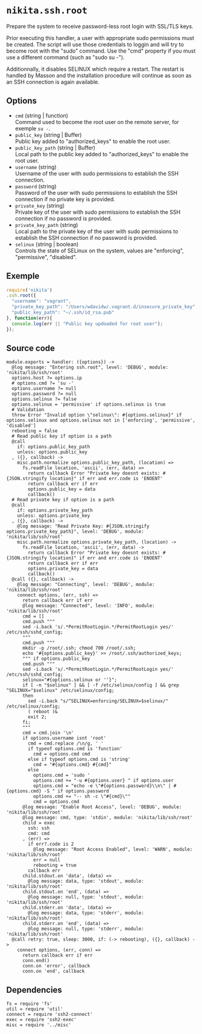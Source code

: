 
# `nikita.ssh.root`

Prepare the system to receive password-less root login with SSL/TLS keys.

Prior executing this handler, a user with appropriate sudo permissions must be 
created. The script will use those credentials
to loggin and will try to become root with the "sudo" command. Use the "cmd" 
property if you must use a different command (such as "sudo su -").

Additionnally, it disables SELINUX which require a restart. The restart is 
handled by Masson and the installation procedure will continue as soon as an 
SSH connection is again available.

## Options

* `cmd` (string | function)   
  Command used to become the root user on the remote server, for exemple 
  `su -`.
* `public_key` (string | Buffer)   
  Public key added to "authorized_keys" to enable the root user.
* `public_key_path` (string | Buffer)   
  Local path to the public key added to "authorized_keys" to enable the root 
  user.
* `username` (string)   
  Username of the user with sudo permissions to establish the SSH connection.
* `password` (string)   
  Password of the user with sudo permissions to establish the SSH connection 
  if no private key is provided.
* `private_key` (string)   
  Private key of the user with sudo permissions to establish the SSH 
  connection if no password is provided.
* `private_key_path` (string)   
  Local path to the private key of the user with sudo permissions to 
  establish the SSH connection if no password is provided.
* `selinux` (string | boolean)   
  Controls the state of SELinux on the system, values are "enforcing", 
  "permissive", "disabled".

## Exemple

```js
require('nikita')
.ssh.root({
  "username": "vagrant",
  "private_key_path": "/Users/wdavidw/.vagrant.d/insecure_private_key"
  "public_key_path": "~/.ssh/id_rsa.pub"
}, function(err){
  console.log(err || "Public key updoaded for root user");
});
```

## Source code

    module.exports = handler: ({options}) ->
      @log message: "Entering ssh.root", level: 'DEBUG', module: 'nikita/lib/ssh/root'
      options.host ?= options.ip
      # options.cmd ?= 'su -'
      options.username ?= null
      options.password ?= null
      options.selinux ?= false
      options.selinux = 'permissive' if options.selinux is true
      # Validation
      throw Error "Invalid option \"selinux\": #{options.selinux}" if options.selinux and options.selinux not in ['enforcing', 'permissive', 'disabled']
      rebooting = false
      # Read public key if option is a path
      @call
        if: options.public_key_path
        unless: options.public_key
      , ({}, callback) ->
        misc.path.normalize options.public_key_path, (location) =>
          fs.readFile location, 'ascii', (err, data) =>
            return callback Error "Private key doesnt exists: #{JSON.stringify location}" if err and err.code is 'ENOENT'
            return callback err if err
            options.public_key = data
            callback()
      # Read private key if option is a path
      @call
        if: options.private_key_path
        unless: options.private_key
      , ({}, callback) ->
        @log message: "Read Private Key: #{JSON.stringify options.private_key_path}", level: 'DEBUG', module: 'nikita/lib/ssh/root'
        misc.path.normalize options.private_key_path, (location) ->
          fs.readFile location, 'ascii', (err, data) ->
            return callback Error "Private key doesnt exists: #{JSON.stringify location}" if err and err.code is 'ENOENT'
            return callback err if err
            options.private_key = data
            callback()
      @call ({}, callback) ->
        @log message: "Connecting", level: 'DEBUG', module: 'nikita/lib/ssh/root'
        connect options, (err, ssh) =>
          return callback err if err
          @log message: "Connected", level: 'INFO', module: 'nikita/lib/ssh/root'
          cmd = []
          cmd.push """
          sed -i.back 's/.*PermitRootLogin.*/PermitRootLogin yes/' /etc/ssh/sshd_config;
          """
          cmd.push """
          mkdir -p /root/.ssh; chmod 700 /root/.ssh;
          echo '#{options.public_key}' >> /root/.ssh/authorized_keys;
          """ if options.public_key
          cmd.push """
          sed -i.back 's/.*PermitRootLogin.*/PermitRootLogin yes/' /etc/ssh/sshd_config;
          selinux="#{options.selinux or ''}";
          if [ -n "$selinux" ] && [ -f /etc/selinux/config ] && grep ^SELINUX="$selinux" /etc/selinux/config;
          then
            sed -i.back "s/^SELINUX=enforcing/SELINUX=$selinux/" /etc/selinux/config;
            ( reboot )&
            exit 2;
          fi;
          """
          cmd = cmd.join '\n'
          if options.username isnt 'root'
            cmd = cmd.replace /\n/g, ' '
            if typeof options.cmd is 'function'
              cmd = options.cmd cmd
            else if typeof options.cmd is 'string'
              cmd = "#{options.cmd} #{cmd}"
            else
              options.cmd = 'sudo '
              options.cmd += "-u #{options.user} " if options.user
              options.cmd = "echo -e \"#{options.password}\\n\" | #{options.cmd} -S " if options.password
              options.cmd += "-- sh -c \"#{cmd}\""
              cmd = options.cmd
          @log message: "Enable Root Access", level: 'DEBUG', module: 'nikita/lib/ssh/root'
          @log message: cmd, type: 'stdin', module: 'nikita/lib/ssh/root'
          child = exec
            ssh: ssh
            cmd: cmd
          , (err) =>
            if err?.code is 2
              @log message: "Root Access Enabled", level: 'WARN', module: 'nikita/lib/ssh/root'
              err = null
              rebooting = true
            callback err
          child.stdout.on 'data', (data) =>
            @log message: data, type: 'stdout', module: 'nikita/lib/ssh/root'
          child.stdout.on 'end', (data) =>
            @log message: null, type: 'stdout', module: 'nikita/lib/ssh/root'
          child.stderr.on 'data', (data) =>
            @log message: data, type: 'stderr', module: 'nikita/lib/ssh/root'
          child.stderr.on 'end', (data) =>
            @log message: null, type: 'stderr', module: 'nikita/lib/ssh/root'
      @call retry: true, sleep: 3000, if: (-> rebooting), ({}, callback) ->
        connect options, (err, conn) =>
          return callback err if err
          conn.end()
          conn.on 'error', callback
          conn.on 'end', callback

## Dependencies

    fs = require 'fs'
    util = require 'util'
    connect = require 'ssh2-connect'
    exec = require 'ssh2-exec'
    misc = require '../misc'
